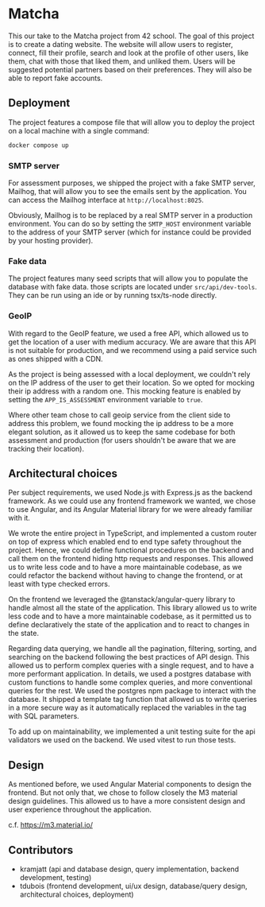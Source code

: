# Matcha

This our take to the Matcha project from 42 school. The goal of this project is to create a dating website. 
The website will allow users to register, connect, fill their profile, search and look at the profile of other users, 
like them, chat with those that liked them, and unliked them. Users will be suggested potential partners based on their
preferences. They will also be able to report fake accounts.

## Deployment

The project features a compose file that will allow you to deploy the project on a local machine with a single command:
```bash
docker compose up
```

### SMTP server

For assessment purposes, we shipped the project with a fake SMTP server, Mailhog, that will allow you to see the emails
sent by the application. You can access the Mailhog interface at `http://localhost:8025`.

Obviously, Mailhog is to be replaced by a real SMTP server in a production environment. You can do so by setting the 
`SMTP_HOST` environment variable to the address of your SMTP server (which for instance could be provided by your hosting
provider).

### Fake data

The project features many seed scripts that will allow you to populate the database with fake data. those scripts are
located under `src/api/dev-tools`. They can be run using an ide or by running tsx/ts-node directly.

### GeoIP

With regard to the GeoIP feature, we used a free API, which allowed us to get the location of a user with medium accuracy. 
We are aware that this API is not suitable for production, and we recommend using a paid service such as ones shipped 
with a CDN.

As the project is being assessed with a local deployment, we couldn't rely on the IP address of the user to get their
location. So we opted for mocking their ip address with a random one. This mocking feature is enabled by setting the
`APP_IS_ASSESSMENT` environment variable to `true`.

Where other team chose to call geoip service from the client side to address this problem, we found mocking the ip address
to be a more elegant solution, as it allowed us to keep the same codebase for both assessment and production (for users
shouldn't be aware that we are tracking their location).

## Architectural choices

Per subject requirements, we used Node.js with Express.js as the backend framework. As we could use any frontend framework
we wanted, we chose to use Angular, and its Angular Material library for we were already familiar with it.

We wrote the entire project in TypeScript, and implemented a custom router on top of express which enabled end to end
type safety throughout the project. Hence, we could define functional procedures on the backend and call them on the
frontend hiding http requests and responses. This allowed us to write less code and to have a more maintainable codebase,
as we could refactor the backend without having to change the frontend, or at least with type checked errors.

On the frontend we leveraged the @tanstack/angular-query library to handle almost all the state of the application. This
library allowed us to write less code and to have a more maintainable codebase, as it permitted us to define declaratively
the state of the application and to react to changes in the state.

Regarding data querying, we handle all the pagination, filtering, sorting, and searching on the backend following the
best practices of API design. This allowed us to perform complex queries with a single request, and to have a more
performant application. In details, we used a postgres database with custom functions to handle some complex queries,
and more conventional queries for the rest. We used the postgres npm package to interact with the database. It shipped
a template tag function that allowed us to write queries in a more secure way as it automatically replaced the variables
in the tag with SQL parameters.

To add up on maintainability, we implemented a unit testing suite for the api validators we used on the backend. We used
vitest to run those tests.

## Design

As mentioned before, we used Angular Material components to design the frontend. But not only that, we chose to follow
closely the M3 material design guidelines. This allowed us to have a more consistent design and user experience throughout
the application.

c.f. https://m3.material.io/

## Contributors

- kramjatt (api and database design, query implementation, backend development, testing)
- tdubois (frontend development, ui/ux design, database/query design, architectural choices, deployment)

